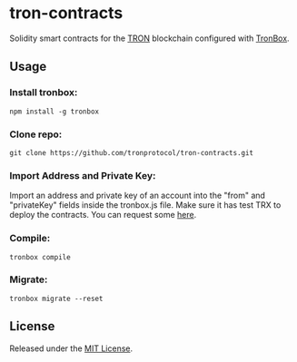 # tron-contracts
Solidity smart contracts for the [TRON](https://tron.network) blockchain configured with [TronBox](https://github.com/tronprotocol/tron-box).


## Usage

### Install tronbox:

```npm install -g tronbox```

### Clone repo:

```git clone https://github.com/tronprotocol/tron-contracts.git```

### Import Address and Private Key:

Import an address and private key of an account into the "from" and "privateKey" fields inside the tronbox.js file. Make sure it has test TRX to deploy the contracts. You can request some [here](https://www.trongrid.io/shasta/#request).

### Compile:

```tronbox compile```

### Migrate:

```tronbox migrate --reset```


## License

Released under the [MIT License](LICENSE).
